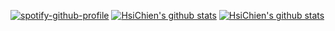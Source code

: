 [![spotify-github-profile](https://spotify-github-profile.vercel.app/api/view?uid=uujr0zxsn91f50qgd9xcn9xgv&cover_image=true&theme=default&show_offline=false&background_color=121212&interchange=true)](https://spotify-github-profile.vercel.app/api/view?uid=uujr0zxsn91f50qgd9xcn9xgv&redirect=true)
[![HsiChien's github stats](https://github-readme-stats.vercel.app/api?username=hsichien&include_all_commits=true&show_icons=true&theme=blue-green)](https://1209.work)
[![HsiChien's github stats](https://github-readme-stats-one-bice.vercel.app/api/top-langs/?username=hsichien&layout=compact&langs_count=10&theme=blue-green)](https://a.1209.ml)
